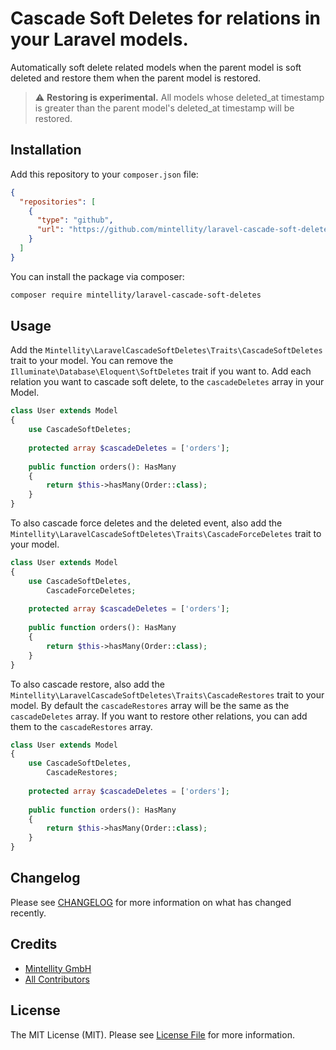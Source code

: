 # Cascade Soft Deletes for relations in your Laravel models.

Automatically soft delete related models when the parent model is soft deleted and restore them when the parent model is restored.

> :warning: **Restoring is experimental.** All models whose deleted_at timestamp is greater than the parent model's deleted_at timestamp will be restored.

## Installation

Add this repository to your `composer.json` file:
```json
{
  "repositories": [
    {
      "type": "github",
      "url": "https://github.com/mintellity/laravel-cascade-soft-deletes.git"
    }
  ]
}

```
You can install the package via composer:

```bash
composer require mintellity/laravel-cascade-soft-deletes
```

## Usage

Add the `Mintellity\LaravelCascadeSoftDeletes\Traits\CascadeSoftDeletes` trait to your model. You can remove the `Illuminate\Database\Eloquent\SoftDeletes` trait if you want to. Add each relation you want to cascade soft delete, to the `cascadeDeletes` array in your Model.

```php
class User extends Model
{
    use CascadeSoftDeletes;
    
    protected array $cascadeDeletes = ['orders'];
    
    public function orders(): HasMany
    {
        return $this->hasMany(Order::class);
    }
}
```

To also cascade force deletes and the deleted event, also add the `Mintellity\LaravelCascadeSoftDeletes\Traits\CascadeForceDeletes` trait to your model.

```php
class User extends Model
{
    use CascadeSoftDeletes,
        CascadeForceDeletes;
    
    protected array $cascadeDeletes = ['orders'];
    
    public function orders(): HasMany
    {
        return $this->hasMany(Order::class);
    }
}
```

To also cascade restore, also add the `Mintellity\LaravelCascadeSoftDeletes\Traits\CascadeRestores` trait to your model. By default the `cascadeRestores` array will be the same as the `cascadeDeletes` array. If you want to restore other relations, you can add them to the `cascadeRestores` array.

```php
class User extends Model
{
    use CascadeSoftDeletes,
        CascadeRestores;
    
    protected array $cascadeDeletes = ['orders'];
    
    public function orders(): HasMany
    {
        return $this->hasMany(Order::class);
    }
}
```

## Changelog

Please see [CHANGELOG](CHANGELOG.md) for more information on what has changed recently.

## Credits

- [Mintellity GmbH](https://github.com/mintellity)
- [All Contributors](../../contributors)

## License

The MIT License (MIT). Please see [License File](LICENSE.md) for more information.
